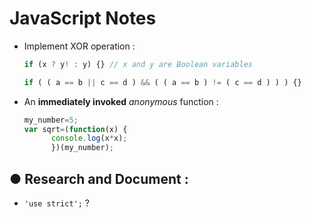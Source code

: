 # JavaScript Notes

- Implement XOR operation :
    ```javascript
    if (x ? y! : y) {} // x and y are Boolean variables
    ```
    ```javascript
    if ( ( a == b || c == d ) && ( ( a == b ) != ( c == d ) ) ) {}
    ```
- An **immediately invoked** _anonymous_ function :
    ```javascript
    my_number=5;
    var sqrt=(function(x) {
          console.log(x*x);
          })(my_number);
    ```

## ● Research and Document :
- `'use strict';` ?

